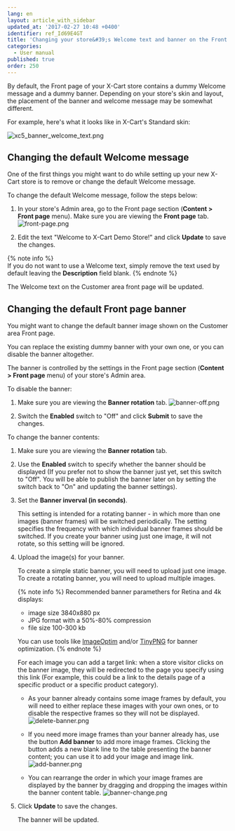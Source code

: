 ```yaml
---
lang: en
layout: article_with_sidebar
updated_at: '2017-02-27 10:48 +0400'
identifier: ref_Id69E4GT
title: 'Changing your store&#39;s Welcome text and banner on the Front page'
categories:
  - User manual
published: true
order: 250
---
```



By default, the Front page of your X-Cart store contains a dummy Welcome message and a dummy banner. Depending on your store's skin and layout, the placement of the banner and welcome message may be somewhat different. 

For example, here's what it looks like in X-Cart's Standard skin:

![xc5_banner_welcome_text.png]({{site.baseurl}}/attachments/ref_Id69E4GT/xc5_banner_welcome_text.png)

## Changing the default Welcome message

One of the first things you might want to do while setting up your new X-Cart store is to remove or change the default Welcome message. 

To change the default Welcome message, follow the steps below:

1.  In your store's Admin area, go to the Front page section (**Content > Front page** menu). Make sure you are viewing the **Front page** tab.
    ![front-page.png]({{site.baseurl}}/attachments/ref_Id69E4GT/front-page.png)

2.  Edit the text "Welcome to X-Cart Demo Store!" and click **Update** to save the changes.
    
    
{% note info %}    
If you do not want to use a Welcome text, simply remove the text used by default leaving the **Description** field blank.
{% endnote %}

The Welcome text on the Customer area front page will be updated.

## Changing the default Front page banner

You might want to change the default banner image shown on the Customer area Front page. 

You can replace the existing dummy banner with your own one, or you can disable the banner altogether. 

The banner is controlled by the settings in the Front page section (**Content > Front page** menu) of your store's Admin area.

To disable the banner:

1.   Make sure you are viewing the **Banner rotation** tab.
     ![banner-off.png]({{site.baseurl}}/attachments/ref_Id69E4GT/banner-off.png)

2.   Switch the **Enabled** switch to "Off" and click **Submit** to save the changes.


To change the banner contents:

1.  Make sure you are viewing the **Banner rotation** tab.

2.  Use the **Enabled** switch to specify whether the banner should be displayed (If you prefer not to show the banner just yet, set this switch to "Off". You will be able to publish the banner later on by setting the switch back to "On" and updating the banner settings).

3.  Set the **Banner inverval (in seconds)**. 
    
    This setting is intended for a rotating banner - in which more than one images (banner frames) will be switched periodically. The setting specifies the frequency with which individual banner frames should be switched. If you create your banner using just one image, it will not rotate, so this setting will be ignored.

4.  Upload the image(s) for your banner. 
    
    To create a simple static banner, you will need to upload just one image. To create a rotating banner, you will need to upload multiple images. 
    
    {% note info %}
    Recommended banner paramethers for Retina and 4k displays:
    - image size 3840х880 px
    - JPG format with a 50%-80% compression
    - file size 100-300 kb
    
    You can use tools like [ImageOptim](https://imageoptim.com/ "Changing your store&#39;s Welcome text and banner on the Front page") and/or [TinyPNG](https://tinypng.com/ "Changing your store&#39;s Welcome text and banner on the Front page") for banner optimization.
    {% endnote %}
    
    For each image you can add a target link: when a store visitor clicks on the banner image, they will be redirected to the page you specify using this link (For example, this could be a link to the details page of a specific product or a specific product category).

    *   As your banner already contains some image frames by default, you will need to either replace these images with your own ones, or to disable the respective frames so they will not be displayed.
        ![delete-banner.png]({{site.baseurl}}/attachments/ref_Id69E4GT/delete-banner.png)

    *   If you need more image frames than your banner already has, use the button **Add banner** to add more image frames. Clicking the button adds a new blank line to the table presenting the banner content; you can use it to add your image and image link.
        ![add-banner.png]({{site.baseurl}}/attachments/ref_Id69E4GT/add-banner.png)

    *   You can rearrange the order in which your image frames are displayed by the banner by dragging and dropping the images within the banner content table.
        ![banner-change.png]({{site.baseurl}}/attachments/ref_Id69E4GT/banner-change.png)

    
5.  Click **Update** to save the changes.

    The banner will be updated.
